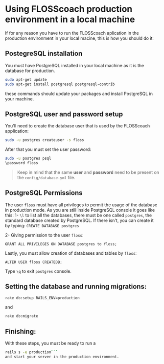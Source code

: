 # Using FLOSScoach production environment in a local machine
If for any reason you have to run the FLOSScoach aplication in the production environment in your local macine, this is how you should do it:

## PostegreSQL installation
You must have PostgreSQL installed in your local machine as it is the database for production.
```bash
sudo apt-get update
sudo apt-get install postgresql postgresql-contrib
```
these commands should update your packages and install PostgreSQL in your machine.


## PostgreSQL user and password setup
You'll need to create the database user that is used by the FLOSScoach application:

```bash
sudo -u postgres createuser -s floss
```
After that you must set the user password:
```bash
sudo -u postgres psql
\password floss
```
>Keep in mind that the same **user** and **password** need to be present on the `config/database.yml` file.

## PostgreSQL Permissions
The user `floss` must have all privileges to permit the usage of the database in production mode. As you are still inside PostgreSQL console it goes like this:
1- ```\l``` to list all the databases, there must be one called `postgres`, the standard database created by PostgreSQL. If there isn't, you can create it by typing:
```CREATE DATABASE postgres ```

2- Giving permission to the user `floss`:
```
GRANT ALL PRIVILEGES ON DATABASE postgres to floss;
```
Lastly, you must allow creation of databases and tables by `floss`: 
```
ALTER USER floss CREATEDB;
```
Type `\q` to exit `postgres` console. 

## Setting the database and running migrations:
```bash
rake db:setup RAILS_ENV=production
```
and
```bash
rake db:migrate
```

## Finishing:
With these steps, you must be ready to run a 
```bash
rails s -e production```
and start your server in the production environment.